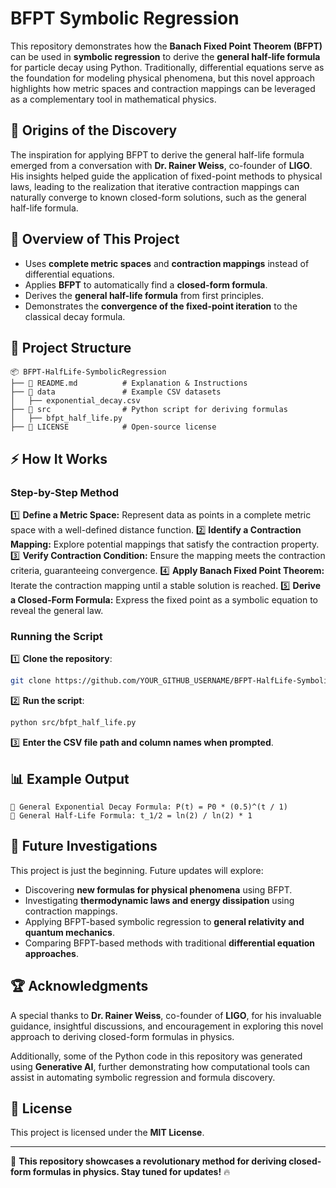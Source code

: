 # BFPT Symbolic Regression

This repository demonstrates how the **Banach Fixed Point Theorem (BFPT)** can be used in **symbolic regression** to derive the **general half-life formula** for particle decay using Python. Traditionally, differential equations serve as the foundation for modeling physical phenomena, but this novel approach highlights how metric spaces and contraction mappings can be leveraged as a complementary tool in mathematical physics.

## 🔹 Origins of the Discovery
The inspiration for applying BFPT to derive the general half-life formula emerged from a conversation with **Dr. Rainer Weiss**, co-founder of **LIGO**. His insights helped guide the application of fixed-point methods to physical laws, leading to the realization that iterative contraction mappings can naturally converge to known closed-form solutions, such as the general half-life formula.

## 🔹 Overview of This Project
- Uses **complete metric spaces** and **contraction mappings** instead of differential equations.
- Applies **BFPT** to automatically find a **closed-form formula**.
- Derives the **general half-life formula** from first principles.
- Demonstrates the **convergence of the fixed-point iteration** to the classical decay formula.

## 📂 Project Structure
```
📦 BFPT-HalfLife-SymbolicRegression
├── 📄 README.md          # Explanation & Instructions
├── 📂 data               # Example CSV datasets
│   ├── exponential_decay.csv
├── 📂 src                # Python script for deriving formulas
│   ├── bfpt_half_life.py
├── 📄 LICENSE            # Open-source license
```

## ⚡ How It Works
### **Step-by-Step Method**
1️⃣ **Define a Metric Space:** Represent data as points in a complete metric space with a well-defined distance function.
2️⃣ **Identify a Contraction Mapping:** Explore potential mappings that satisfy the contraction property.
3️⃣ **Verify Contraction Condition:** Ensure the mapping meets the contraction criteria, guaranteeing convergence.
4️⃣ **Apply Banach Fixed Point Theorem:** Iterate the contraction mapping until a stable solution is reached.
5️⃣ **Derive a Closed-Form Formula:** Express the fixed point as a symbolic equation to reveal the general law.

### **Running the Script**
1️⃣ **Clone the repository**:
```sh
git clone https://github.com/YOUR_GITHUB_USERNAME/BFPT-HalfLife-SymbolicRegression.git
```
2️⃣ **Run the script**:
```sh
python src/bfpt_half_life.py
```
3️⃣ **Enter the CSV file path and column names when prompted**.

## 📊 Example Output
```
📌 General Exponential Decay Formula: P(t) = P0 * (0.5)^(t / 1)
📌 General Half-Life Formula: t_1/2 = ln(2) / ln(2) * 1
```

## 🔭 Future Investigations
This project is just the beginning. Future updates will explore:
- Discovering **new formulas for physical phenomena** using BFPT.
- Investigating **thermodynamic laws and energy dissipation** using contraction mappings.
- Applying BFPT-based symbolic regression to **general relativity and quantum mechanics**.
- Comparing BFPT-based methods with traditional **differential equation approaches**.

## 🏆 Acknowledgments
A special thanks to **Dr. Rainer Weiss**, co-founder of **LIGO**, for his invaluable guidance, insightful discussions, and encouragement in exploring this novel approach to deriving closed-form formulas in physics.

Additionally, some of the Python code in this repository was generated using **Generative AI**, further demonstrating how computational tools can assist in automating symbolic regression and formula discovery.

## 📝 License
This project is licensed under the **MIT License**.

---
🚀 **This repository showcases a revolutionary method for deriving closed-form formulas in physics. Stay tuned for updates!** 🔥



